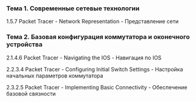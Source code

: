 ### Тема 1. Современные сетевые технологии
 
 1.5.7 Packet Tracer - Network Representation - Представление сети

 ### Тема 2. Базовая конфигурация коммутатора и оконечного устройства

  2.1.4.6 Packet Tracer - Navigating the IOS - Навигация по IOS

  2.2.3.4 Packet Tracer - Configuring Initial Switch Settings - Настройка начальных параметров коммутатора

  2.3.2.5 Packet Tracer - Implementing Basic Connectivity - Обеспечение базовой связности
